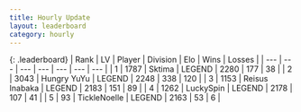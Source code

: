 ```yaml
---
title: Hourly Update
layout: leaderboard
category: hourly
---
```


{: .leaderboard}
| Rank | LV | Player | Division | Elo | Wins | Losses |
| --- | --- | --- | --- | --- | --- | --- |
| <span data-change="0">1</span> | 1787 | <span title="ID: 353063">Sktima</span> | LEGEND | <span data-change="0">2280</span> | <span data-change="0">177</span> | <span data-change="0">38</span> |
| <span data-change="0">2</span> | 3043 | <span title="ID: 164871">Hungry YuYu</span> | LEGEND | <span data-change="9">2248</span> | <span data-change="3">338</span> | <span data-change="0">120</span> |
| <span data-change="0">3</span> | 1153 | <span title="ID: 451068">Reisus Inabaka</span> | LEGEND | <span data-change="0">2183</span> | <span data-change="0">151</span> | <span data-change="0">89</span> |
| <span data-change="0">4</span> | 1262 | <span title="ID: 498412">LuckySpin</span> | LEGEND | <span data-change="0">2178</span> | <span data-change="0">107</span> | <span data-change="0">41</span> |
| <span data-change="0">5</span> | 93 | <span title="ID: 634058">TickleNoelle</span> | LEGEND | <span data-change="0">2163</span> | <span data-change="0">53</span> | <span data-change="0">6</span> |